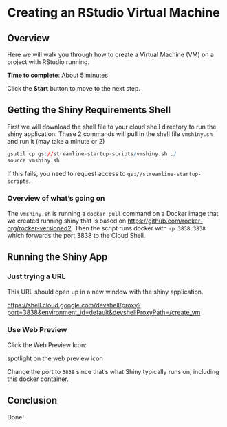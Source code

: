 
# Creating an RStudio Virtual Machine

## Overview

Here we will walk you through how to create a Virtual Machine (VM) on a
project with RStudio running.

**Time to complete**: About 5 minutes

Click the **Start** button to move to the next step.

## Getting the Shiny Requirements Shell

First we will download the shell file to your cloud shell directory to
run the shiny application. These 2 commands will pull in the shell file
`vmshiny.sh` and run it (may take a minute or 2)

``` r
gsutil cp gs://streamline-startup-scripts/vmshiny.sh ./
source vmshiny.sh
```

If this fails, you need to request access to
`gs://streamline-startup-scripts`.

### Overview of what’s going on

The `vmshiny.sh` is running a `docker pull` command on a Docker image
that we created running shiny that is based on
<https://github.com/rocker-org/rocker-versioned2>. Then the script runs
docker with `-p 3838:3838` which forwards the port 3838 to the Cloud
Shell.

## Running the Shiny App

### Just trying a URL

This URL should open up in a new window with the shiny application.

<https://shell.cloud.google.com/devshell/proxy?port=3838&environment_id=default&devshellProxyPath=/create_vm>

### Use Web Preview

Click the Web Preview Icon:

<walkthrough-spotlight-pointer
    spotlightId="devshell-web-preview-button"> spotlight on the web
preview icon </walkthrough-spotlight-pointer>

Change the port to `3838` since that’s what Shiny typically runs on,
including this docker container.

## Conclusion

Done!
